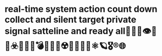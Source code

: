 # real-time system action count down collect and silent target private signal satteline and ready all✍🏻🚷👁️🕋🧬☣️📡🛜🌐💣🔥🆚🎯☢️👤🆔🖕🏻⚛️🪐🎖️®️🌐
